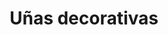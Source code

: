 ---
title: "Uñas decorativas"
url: /madrid/unas-decorativas-calle-de-la-marroquina/
shop: Kosmetik
---